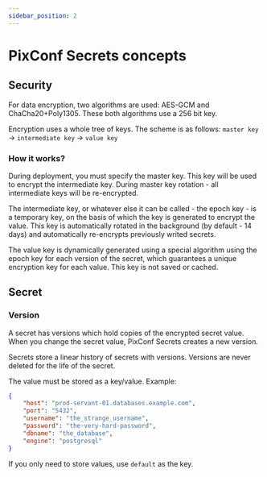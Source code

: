 ```yaml
---
sidebar_position: 2
---
```


# PixConf Secrets concepts

## Security

For data encryption, two algorithms are used: AES-GCM and ChaCha20+Poly1305. These both algorithms use a 256 bit key.

Encryption uses a whole tree of keys. The scheme is as follows: `master key` -> `intermediate key` -> `value key`

### How it works?

During deployment, you must specify the master key. This key will be used to encrypt the intermediate key. During master key rotation - all intermediate keys will be re-encrypted.

The intermediate key, or whatever else it can be called - the epoch key - is a temporary key, on the basis of which the key is generated to encrypt the value.
This key is automatically rotated in the background (by default - 14 days) and automatically re-encrypts previously writed secrets.

The value key is dynamically generated using a special algorithm using the epoch key for each version of the secret, which guarantees a unique encryption key for each value. This key is not saved or cached.

## Secret

### Version

A secret has versions which hold copies of the encrypted secret value. When you change the secret value, PixConf Secrets creates a new version.

Secrets store a linear history of secrets with versions. Versions are never deleted for the life of the secret.

The value must be stored as a key/value. Example:

```json
{
    "host": "prod-servant-01.databases.example.com",
    "port": "5432",
    "username": "the_strange_username",
    "password": "the-very-hard-password",
    "dbname": "the_database",
    "engine": "postgresql"
}
```

If you only need to store values, use `default` as the key.

